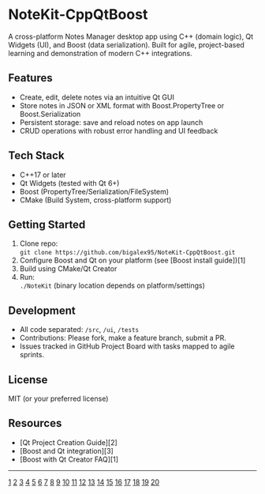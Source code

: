 # NoteKit-CppQtBoost

A cross-platform Notes Manager desktop app using C++ (domain logic), Qt Widgets (UI), and Boost (data serialization). Built for agile, project-based learning and demonstration of modern C++ integrations.

## Features

- Create, edit, delete notes via an intuitive Qt GUI
- Store notes in JSON or XML format with Boost.PropertyTree or Boost.Serialization
- Persistent storage: save and reload notes on app launch
- CRUD operations with robust error handling and UI feedback

## Tech Stack

- C++17 or later
- Qt Widgets (tested with Qt 6+)
- Boost (PropertyTree/Serialization/FileSystem)
- CMake (Build System, cross-platform support)

## Getting Started

1. Clone repo:  
   `git clone https://github.com/bigalex95/NoteKit-CppQtBoost.git`
2. Configure Boost and Qt on your platform (see [Boost install guide])[1]
3. Build using CMake/Qt Creator
4. Run:  
   `./NoteKit` (binary location depends on platform/settings)

## Development

- All code separated: `/src`, `/ui`, `/tests`
- Contributions: Please fork, make a feature branch, submit a PR.
- Issues tracked in GitHub Project Board with tasks mapped to agile sprints.

## License

MIT (or your preferred license)

## Resources

- [Qt Project Creation Guide][2]
- [Boost and Qt integration][3]
- [Boost with Qt Creator FAQ][1]

---

[1](https://forum.qt.io/topic/141732/how-to-install-boost-library-how-to-add-library-to-project)
[2](https://doc.qt.io/qtcreator/creator-project-creating.html)
[3](https://meetingcpp.com/index.php/br/items/building-applications-with-qt-and-boost.html)
[4](https://stackoverflow.com/questions/62359347/boost-with-qt-creator)
[5](https://developex.com/blog/how-to-make-your-c-qt-project-build-10x-faster-with-4-optimizations/)
[6](https://github.com/mloskot/qt-creator-plugin-boostbuild)
[7](https://stackoverflow.com/questions/6873936/how-to-change-a-projects-name-in-qtcreator)
[8](https://www.kdab.com/github-actions-for-cpp-and-qt/)
[9](https://stackoverflow.com/questions/18562603/how-to-configure-qt-creator-to-use-boost-in-windows)
[10](https://www.qtcentre.org/threads/33472-How-can-I-rename-the-filename-amp-projectname-in-Project)
[11](https://github.com/DarkSector/qt-project)
[12](https://www.w3computing.com/articles/exploring-cpp-standard-libraries-boost-qt/)
[13](https://forum.qt.io/topic/11245/solved-copying-renaming-a-project)
[14](https://www.qtcentre.org/threads/48135-Boost-use-it-with-Qt)
[15](https://doc.qt.io/qtinstallerframework/qtinstallerframework-openreadme-example.html)
[16](https://doc.qt.io/qtcreator/creator-project-opening.html)
[17](https://stackoverflow.com/questions/13480765/boost-with-qt-creator-and-linux/19061761)
[18](https://doc.qt.io/qtcreator/creator-how-to-use-project-wizards.html)
[19](https://www.reddit.com/r/embedded/comments/1c2781b/repos_with_professional_embedded_cc_code_education/)
[20](https://www.kdab.com/using-visual-studio-code-for-writing-qt-applications/)
